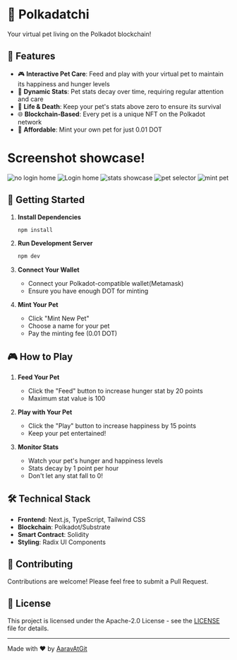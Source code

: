 # 🐾 Polkadatchi

Your virtual pet living on the Polkadot blockchain! 


## 🌟 Features

- 🎮 **Interactive Pet Care**: Feed and play with your virtual pet to maintain its happiness and hunger levels
- 🔄 **Dynamic Stats**: Pet stats decay over time, requiring regular attention and care
- 🎯 **Life & Death**: Keep your pet's stats above zero to ensure its survival
- 🌐 **Blockchain-Based**: Every pet is a unique NFT on the Polkadot network
- 💎 **Affordable**: Mint your own pet for just 0.01 DOT


# Screenshot showcase! 
![no login home](image.png)
![Login home](image-1.png)
![stats showcase](image-2.png)
![pet selector](image-3.png)
![mint pet](image-4.png)
## 🚀 Getting Started

1. **Install Dependencies**
   ```bash
   npm install
   ```

2. **Run Development Server**
   ```bash
   npm dev
   ```

3. **Connect Your Wallet**
   - Connect your Polkadot-compatible wallet(Metamask)
   - Ensure you have enough DOT for minting

4. **Mint Your Pet**
   - Click "Mint New Pet"
   - Choose a name for your pet
   - Pay the minting fee (0.01 DOT)

## 🎮 How to Play

1. **Feed Your Pet**
   - Click the "Feed" button to increase hunger stat by 20 points
   - Maximum stat value is 100

2. **Play with Your Pet**
   - Click the "Play" button to increase happiness by 15 points
   - Keep your pet entertained!

3. **Monitor Stats**
   - Watch your pet's hunger and happiness levels
   - Stats decay by 1 point per hour
   - Don't let any stat fall to 0!

## 🛠 Technical Stack

- **Frontend**: Next.js, TypeScript, Tailwind CSS
- **Blockchain**: Polkadot/Substrate
- **Smart Contract**: Solidity
- **Styling**: Radix UI Components

## 🤝 Contributing

Contributions are welcome! Please feel free to submit a Pull Request.

## 📄 License

This project is licensed under the Apache-2.0 License - see the [LICENSE](LICENSE) file for details.

---

Made with ❤️ by [AaravAtGit](https://github.com/AaravAtGit)
